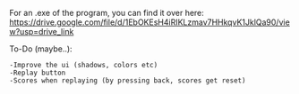 For an .exe of the program, you can find it over here: 
https://drive.google.com/file/d/1EbOKEsH4iRIKLzmav7HHkqvK1JklQa90/view?usp=drive_link

To-Do (maybe..):
  
    -Improve the ui (shadows, colors etc)
    -Replay button
    -Scores when replaying (by pressing back, scores get reset)
